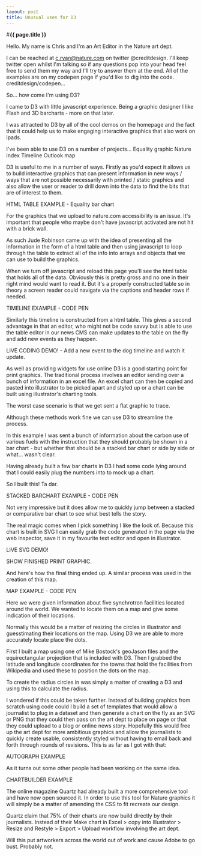 ```yaml
---
layout: post
title: Unusual uses for D3
---
```


#**{{ page.title }}** 

Hello. My name is Chris and I'm an Art Editor in the Nature art dept.

I can be reached at c.ryan@nature.com on twitter @creditdesign. I'll keep twitter open whilst I'm talking so if any questions pop into your head feel free to send them my way and I'll try to answer them at the end.
All of the examples are on my codepen page if you'd like to dig into the code.
creditdesign/codepen...    

So... how come I'm using D3?

I came to D3 with little javascript experience. Being a graphic designer I like Flash and 3D barcharts - more on that later.

I was attracted to D3 by all of the cool demos on the homepage and the fact that it could help us to make engaging interactive graphics that also work on ipads.

I've been able to use D3 on a number of projects...
Equality graphic
Nature index
Timeline
Outlook map

D3 is useful to me in a number of ways. Firstly as you'd expect it allows us to build interactive graphics that can present information in new ways / ways that are not possible necessarily with printed / static graphics and also allow the user or reader to drill down into the data to find the bits that are of interest to them.

HTML TABLE EXAMPLE - Equality bar chart

For the graphics that we upload to nature.com accessibility is an issue. It's important that people who maybe don't have javascript activated are not hit with a brick wall.

As such Jude Robinson came up with the idea of presenting all the information in the form of a html table and then using javascript to loop through the table to extract all of the info into arrays and objects that we can use to build the graphics.

When we turn off javascript and reload this page you'll see the html table that holds all of the data. Obviously this is pretty gross and no one in their right mind would want to read it. But it's a properly constructed table so  in theory a screen reader could navigate via the captions and header rows if needed.

TIMELINE EXAMPLE - CODE PEN

Similarly this timeline is constructed from a html table. This gives a second advantage in that an editor, who might not be code savvy but is able to use the table editor in our news CMS can make updates to the table on the fly and add new events as they happen.

LIVE CODING DEMO! - Add a new event to the dog timeline and watch it update.

As well as providing widgets for use online D3 is a good starting point for print graphics. The traditional process involves an editor sending over a bunch of information in an excel file. An excel chart can then be copied and pasted into illustrator to be picked apart and styled up or a chart can be built using illustrator's charting tools.

The worst case scenario is that we get sent a flat graphic to trace.

Although these methods work fine we can use D3 to streamline the process.

In this example I was sent a bunch of information about the carbon use of various fuels with the instruction that they should probably be shown in a bar chart - but whether that should be a stacked bar chart or side by side or what... wasn't clear.

Having already built a few bar charts in D3 I had some code lying around that I could easily plug the numbers into to mock up a chart. 

So I built this! Ta dar.

STACKED BARCHART EXAMPLE - CODE PEN

Not very impressive but it does allow me to quickly jump between a stacked or comparative bar chart to see what best tells the story.

The real magic comes when I pick something I like the look of. Because this chart is built in SVG I can easily grab the code generated in the page via the web inspector, save it in my favourite text editor and open in illustrator. 

LIVE SVG DEMO!

SHOW FINISHED PRINT GRAPHIC.

And here's how the final thing ended up.
A similar process was used in the creation of this map.

MAP EXAMPLE - CODE PEN

Here we were given information about five synchrotron facilities located around the world. We wanted to locate them on a map and give some indication of their locations.

Normally this would be a matter of resizing the circles in illustrator and guesstimating their locations on the map. Using D3 we are able to more accurately locate place the dots.

First I built a map using one of Mike Bostock's geoJason files and the equirectangular projection that is included with D3. Then I grabbed the latitude and longitude coordinates for the towns that hold the facilities from Wikipedia and used these to position the dots on the map.

To create the radius circles in was simply a matter of creating a D3 and using this to calculate the radius.

I wondered if this could be taken further. Instead of building graphics from scratch using code could I build a set of templates that would allow a journalist to plug in a dataset and then generate a chart on the fly as an SVG or PNG that they could then pass on the art dept to place on page or that they could upload to a blog or online news story. Hopefully this would free up the art dept for more ambitious graphics and allow the journalists to quickly create usable, consistently styled without having to email back and forth through rounds of revisions. This is as far as I got with that:

AUTOGRAPH EXAMPLE

As it turns out some other people had been working on the same idea. 

CHARTBUILDER EXAMPLE

The online magazine Quartz had already built a more comprehensive tool and have now open sourced it. In order to use this tool for Nature graphics it will simply be a matter of amending the CSS to fit recreate our design.

Quartz claim that 75% of their charts are now build directly by their journalists. Instead of their Make chart in Excel > copy into Illustrator > Resize and Restyle > Export > Upload workflow involving the art dept.

Will this put artworkers across the world out of work and cause Adobe to go bust. Probably not.



































